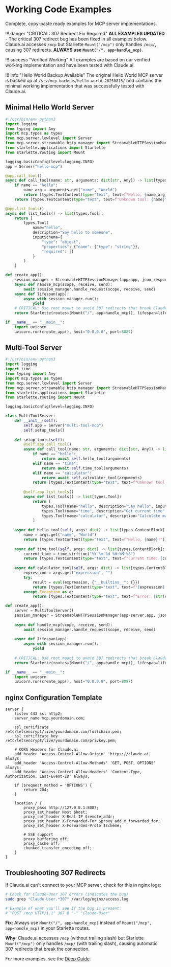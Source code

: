 # Working Code Examples

Complete, copy-paste ready examples for MCP server implementations.

!!! danger "CRITICAL: 307 Redirect Fix Required"
    **ALL EXAMPLES UPDATED** - The critical 307 redirect bug has been fixed in all examples below. Claude.ai accesses `/mcp` but Starlette `Mount("/mcp")` only handles `/mcp/`, causing 307 redirects. **ALWAYS use `Mount("/", app=handle_mcp)`**.

!!! success "Verified Working"
    All examples are based on our verified working implementation and have been tested with Claude.ai.

!!! info "Hello World Backup Available"
    The original Hello World MCP server is backed up at `/srv/mcp-backups/hello-world-20250815/` and contains the minimal working implementation that was successfully tested with Claude.ai.

## Minimal Hello World Server

```python
#!/usr/bin/env python3
import logging
from typing import Any
import mcp.types as types
from mcp.server.lowlevel import Server
from mcp.server.streamable_http_manager import StreamableHTTPSessionManager
from starlette.applications import Starlette
from starlette.routing import Mount

logging.basicConfig(level=logging.INFO)
app = Server("hello-mcp")

@app.call_tool()
async def call_tool(name: str, arguments: dict[str, Any]) -> list[types.ContentBlock]:
    if name == "hello":
        name_arg = arguments.get("name", "World")
        return [types.TextContent(type="text", text=f"Hello, {name_arg}!")]
    return [types.TextContent(type="text", text=f"Unknown tool: {name}")]

@app.list_tools()
async def list_tools() -> list[types.Tool]:
    return [
        types.Tool(
            name="hello",
            description="Say hello to someone",
            inputSchema={
                "type": "object",
                "properties": {"name": {"type": "string"}},
                "required": []
            }
        )
    ]

def create_app():
    session_manager = StreamableHTTPSessionManager(app=app, json_response=False)
    async def handle_mcp(scope, receive, send):
        await session_manager.handle_request(scope, receive, send)
    async def lifespan(app):
        async with session_manager.run():
            yield
    # CRITICAL: Use root mount to avoid 307 redirects that break Claude.ai
    return Starlette(routes=[Mount("/", app=handle_mcp)], lifespan=lifespan)

if __name__ == "__main__":
    import uvicorn
    uvicorn.run(create_app(), host="0.0.0.0", port=8087)
```

## Multi-Tool Server

```python
#!/usr/bin/env python3
import logging
import time
from typing import Any
import mcp.types as types
from mcp.server.lowlevel import Server
from mcp.server.streamable_http_manager import StreamableHTTPSessionManager
from starlette.applications import Starlette
from starlette.routing import Mount

logging.basicConfig(level=logging.INFO)

class MultiToolServer:
    def __init__(self):
        self.app = Server("multi-tool-mcp")
        self.setup_tools()
    
    def setup_tools(self):
        @self.app.call_tool()
        async def call_tool(name: str, arguments: dict[str, Any]) -> list[types.ContentBlock]:
            if name == "hello":
                return await self.hello_tool(arguments)
            elif name == "time":
                return await self.time_tool(arguments)
            elif name == "calculator":
                return await self.calculator_tool(arguments)
            return [types.TextContent(type="text", text=f"Unknown tool: {name}")]
        
        @self.app.list_tools()
        async def list_tools() -> list[types.Tool]:
            return [
                types.Tool(name="hello", description="Say hello", inputSchema={"type": "object", "properties": {"name": {"type": "string"}}}),
                types.Tool(name="time", description="Get current time", inputSchema={"type": "object", "properties": {}}),
                types.Tool(name="calculator", description="Calculate math expression", inputSchema={"type": "object", "properties": {"expression": {"type": "string"}}, "required": ["expression"]})
            ]
    
    async def hello_tool(self, args: dict) -> list[types.ContentBlock]:
        name = args.get("name", "World")
        return [types.TextContent(type="text", text=f"Hello, {name}!")]
    
    async def time_tool(self, args: dict) -> list[types.ContentBlock]:
        current_time = time.strftime("%Y-%m-%d %H:%M:%S")
        return [types.TextContent(type="text", text=f"Current time: {current_time}")]
    
    async def calculator_tool(self, args: dict) -> list[types.ContentBlock]:
        expression = args.get("expression", "")
        try:
            result = eval(expression, {"__builtins__": {}})
            return [types.TextContent(type="text", text=f"{expression} = {result}")]
        except Exception as e:
            return [types.TextContent(type="text", text=f"Error: {str(e)}")]

def create_app():
    server = MultiToolServer()
    session_manager = StreamableHTTPSessionManager(app=server.app, json_response=False)
    
    async def handle_mcp(scope, receive, send):
        await session_manager.handle_request(scope, receive, send)
    
    async def lifespan(app):
        async with session_manager.run():
            yield
    
    # CRITICAL: Use root mount to avoid 307 redirects that break Claude.ai
    return Starlette(routes=[Mount("/", app=handle_mcp)], lifespan=lifespan)

if __name__ == "__main__":
    import uvicorn
    uvicorn.run(create_app(), host="0.0.0.0", port=8087)
```

## nginx Configuration Template

```nginx
server {
    listen 443 ssl http2;
    server_name mcp.yourdomain.com;

    ssl_certificate /etc/letsencrypt/live/yourdomain.com/fullchain.pem;
    ssl_certificate_key /etc/letsencrypt/live/yourdomain.com/privkey.pem;

    # CORS Headers for Claude.ai
    add_header 'Access-Control-Allow-Origin' 'https://claude.ai' always;
    add_header 'Access-Control-Allow-Methods' 'GET, POST, OPTIONS' always;
    add_header 'Access-Control-Allow-Headers' 'Content-Type, Authorization, Last-Event-ID' always;

    if ($request_method = 'OPTIONS') {
        return 204;
    }

    location / {
        proxy_pass http://127.0.0.1:8087;
        proxy_set_header Host $host;
        proxy_set_header X-Real-IP $remote_addr;
        proxy_set_header X-Forwarded-For $proxy_add_x_forwarded_for;
        proxy_set_header X-Forwarded-Proto $scheme;
        
        # SSE support
        proxy_buffering off;
        proxy_cache off;
        chunked_transfer_encoding off;
    }
}
```

## Troubleshooting 307 Redirects

If Claude.ai can't connect to your MCP server, check for this in nginx logs:

```bash
# Check for Claude-User 307 errors (indicates the bug)
sudo grep "Claude-User.*307" /var/log/nginx/access.log

# Example of what you'll see if the bug is present:
# "POST /mcp HTTP/1.1" 307 0 "-" "Claude-User"
```

**Fix**: Always use `Mount("/", app=handle_mcp)` instead of `Mount("/mcp", app=handle_mcp)` in your Starlette routes.

**Why**: Claude.ai accesses `/mcp` (without trailing slash) but Starlette `Mount("/mcp")` only handles `/mcp/` (with trailing slash), causing automatic 307 redirects that break the connection.

For more examples, see the [Deep Guide](deep-guide.md).